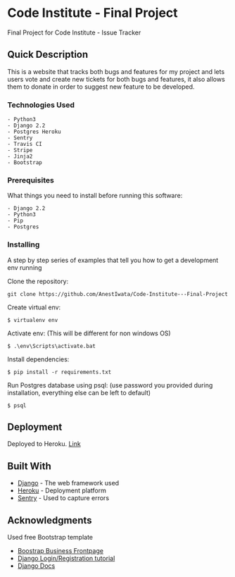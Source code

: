 # Code Institute - Final Project

Final Project for Code Institute - Issue Tracker

## Quick Description

This is a website that tracks both bugs and features for my project and lets users vote and create new tickets
for both bugs and features, it also allows them to donate in order to suggest new feature to be developed.


### Technologies Used

```
- Python3
- Django 2.2
- Postgres Heroku
- Sentry
- Travis CI
- Stripe
- Jinja2
- Bootstrap
```

### Prerequisites

What things you need to install before running this software:

```
- Django 2.2
- Python3
- Pip
- Postgres
```

### Installing

A step by step series of examples that tell you how to get a development env running

Clone the repository:
```
git clone https://github.com/AnestIwata/Code-Institute---Final-Project
```

Create virtual env:

```
$ virtualenv env
```

Activate env:
(This will be different for non windows OS)
```
$ .\env\Scripts\activate.bat
```
Install dependencies:

```
$ pip install -r requirements.txt
```

Run Postgres database using psql:
(use password you provided during installation, everything else can be left to default)
```
$ psql
```

## Deployment

Deployed to Heroku. [Link](https://django-project-codeins.herokuapp.com/)

## Built With

* [Django](https://www.djangoproject.com/) - The web framework used
* [Heroku](https://www.heroku.com/) - Deployment platform
* [Sentry](https://sentry.io/welcome/) - Used to capture errors

## Acknowledgments

Used free Bootstrap template 
- [Boostrap Business Frontpage](https://startbootstrap.com/templates/business-frontpage/)
- [Django Login/Registration tutorial](https://wsvincent.com/django-user-authentication-tutorial-login-and-logout/)
- [Django Docs](https://www.djangoproject.com/start/overview/)